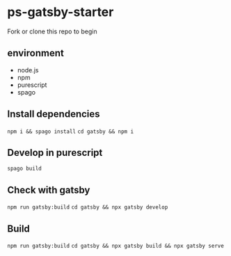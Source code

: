 # ps-gatsby-starter

Fork or clone this repo to begin

## environment

- node.js
- npm
- purescript
- spago

## Install dependencies

`npm i && spago install`
`cd gatsby && npm i`

## Develop in purescript

`spago build`

## Check with gatsby

`npm run gatsby:build`
`cd gatsby && npx gatsby develop`

## Build

`npm run gatsby:build`
`cd gatsby && npx gatsby build && npx gatsby serve`
